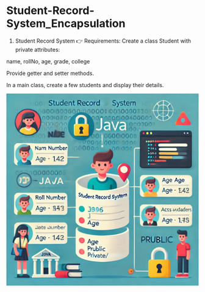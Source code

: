 # Student-Record-System_Encapsulation
 1. Student Record System
👉 Requirements:
Create a class Student with private attributes:

name, rollNo, age, grade, college

Provide getter and setter methods.

In a main class, create a few students and display their details.

![image alt](https://github.com/ShreyaRaundal/Student-Record-System_Encapsulation/blob/f251793a67d27483485eedbe399ef84ed2a1d3e2/StudentRecord.jpg)
